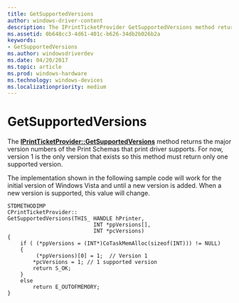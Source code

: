 ```yaml
---
title: GetSupportedVersions
author: windows-driver-content
description: The IPrintTicketProvider GetSupportedVersions method returns the major version numbers of the Print Schemas that print driver supports. For now, version 1 is the only version that exists so this method must return only one supported version.
ms.assetid: 0b648cc3-4d61-401c-b626-34db2b026b2a
keywords:
- GetSupportedVersions
ms.author: windowsdriverdev
ms.date: 04/20/2017
ms.topic: article
ms.prod: windows-hardware
ms.technology: windows-devices
ms.localizationpriority: medium
---
```


# GetSupportedVersions


The [**IPrintTicketProvider::GetSupportedVersions**](https://msdn.microsoft.com/library/windows/hardware/ff554371) method returns the major version numbers of the Print Schemas that print driver supports. For now, version 1 is the only version that exists so this method must return only one supported version.

The implementation shown in the following sample code will work for the initial version of Windows Vista and until a new version is added. When a new version is supported, this value will change.

```
STDMETHODIMP 
CPrintTicketProvider::
GetSupportedVersions(THIS_ HANDLE hPrinter,
                           INT *ppVersions[],
                           INT *pcVersions)
{
    if ( (*ppVersions = (INT*)CoTaskMemAlloc(sizeof(INT))) != NULL)
    {
         (*ppVersions)[0] = 1;  // Version 1
        *pcVersions = 1; // 1 supported version
        return S_OK;
    }
    else
        return E_OUTOFMEMORY;
}
```

 

 




